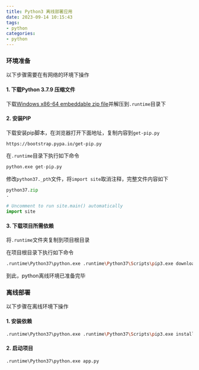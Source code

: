 ```yaml
---
title: Python3 离线部署应用
date: 2023-09-14 10:15:43
tags:
- python
categories:
- python
---
```


### 环境准备

以下步骤需要在有网络的环境下操作

#### 1. 下载Python 3.7.9 压缩文件

下载[Windows x86-64 embeddable zip file](https://www.python.org/ftp/python/3.7.9/python-3.7.9-embed-amd64.zip)并解压到`.runtime`目录下

#### 2. 安装PIP

下载安装pip脚本，在浏览器打开下面地址，复制内容到`get-pip.py`

```
https://bootstrap.pypa.io/get-pip.py
```

在`.runtime`目录下执行如下命令

```python
python.exe get-pip.py
```

修改`python37._pth`文件，将`import site`取消注释，完整文件内容如下

```python
python37.zip
.

# Uncomment to run site.main() automatically
import site

```

#### 3. 下载项目所需依赖

将`.runtime`文件夹复制到项目根目录

在项目根目录下执行如下命令

```bash
.runtime\Python37\python.exe .runtime\Python37\Scripts\pip3.exe download -d .runtime\Packages\ -r requirements.txt
```

到此，python离线环境已准备完毕

### 离线部署

以下步骤在离线环境下操作

#### 1. 安装依赖

```bash
.runtime\Python37\python.exe .runtime\Python37\Scripts\pip3.exe install --no-index --find-links=.runtime\Packages\ -r requirements.txt
```

#### 2. 启动项目

```bash
.runtime\Python37\python.exe app.py
```


